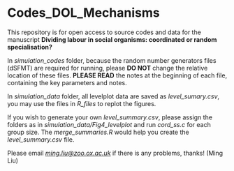 # Codes_DOL_Mechanisms
This repository is for open access to source codes and data for the manuscript **Dividing labour in social organisms: coordinated or random specialisation?**

In *simulation_codes* folder, because the random number generators files (dSFMT) are required for running, please **DO NOT** change the relative location of these files. **PLEASE READ** the notes at the beginning of each file, containing the key parameters and notes.

In *simulation_data* folder, all levelplot data are saved as *level_sumary.csv*, you may use the files in *R_files* to replot the figures. 

If you wish to generate your own *level_summary.csv*, please assign the folders as in *simulation_data/Fig4_levelplot* and run *cord_ss.c* for each group size. The *merge_summaries.R* would help you create the *level_summary.csv* file. 

Please email *ming.liu@zoo.ox.ac.uk* if there is any problems, thanks! (Ming Liu)
